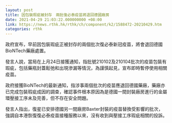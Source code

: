```yaml
---
layout: post
title: 因包裝瑕疵被封存　兩批復必泰疫苗將退回德國廠房
date: 2021-04-29 21:03:22.000000000 +08:00
link: https://news.rthk.hk/rthk/ch/component/k2/1588472-20210429.htm
categories: rthk
---
```


政府宣布，早前因包裝瑕疵正被封存的兩個批次復必泰新冠疫苗，將會退回德國BioNTech藥廠處置。

發言人說，當局在上月24日接獲通知，指批號210102及210104批次的疫苗包裝有瑕疵，包括藥瓶封蓋鬆弛和出現滲漏等情況，為謹慎起見，宣布即時暫停使用相關疫苗。

政府接獲BioNTech的最新通知，指涉事兩個批次的疫苗應退回德國藥廠，藥廠亦已完成包裝瑕疵成因的調查，確認事件根本原因為是德國一間封裝廠房進行的金屬環壓接工序未及完善，但不存在安全問題。

發言人指出，復星已安排德國另一間廠房Baxter封裝的疫苗替換受影響的批次，強調自本港恢復復必泰疫苗接種服務以來，沒有收到與壓接工序瑕疵相關的投訴。
